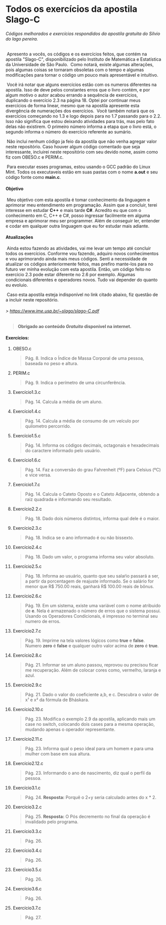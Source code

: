 # Todos os exercícios da apostila Slago-C

###### Códigos melhorados e exercícios respondidos da apostila gratuita do Silvio do lago pereira.

​		Apresento a vocês, os códigos e os exercícios feitos, que contém na apostila "Slago-C", disponibilizado pelo Instituto de Matemática e Estatística da Universidade de São Paulo. 
​		Como notará, existe algumas alterações, pois algumas coisas se tornaram obsoletas com o tempo e algumas modificações para tornar o código um pouco mais apresentável e intuítivo.

​		Você irá notar que alguns exercícios estão com os numeros diferentes na apostila. Isso de deve pelos constantes erros que o livro contém, e por algum motivo o autor acabou errando a sequência de exercícios, duplicando o exercício 2.3 na página 18. Optei por continuar meus exercícios de forma linear, mesmo que na apostila apresente esta divergência de numerações dos exercícios.
​		Você também notará que os exercícios começando no 1.3 e logo depois para no 1.7 passando para o 2.2. Isso não significa que estou deixando atividades para trás, mas pelo fato delas não existirem. O primeiro número informa a etapa que o livro está, o segundo informa o número do exercício referente ao sumário.

​		Não inclui nenhum código ja feio da apostila que não venha agregar valor neste repositório. Caso houver algum código comentado que seja interessante, incluirei neste repositório com seu devido nome, assim como fiz com OBESO.c e PERIM.c. 

​		Para executar esses programas, estou usando o GCC padrão do Linux Mint. Todos os executaveis estão em suas pastas com o nome **a.out** e seu código fonte como **main.c**. 



#### Objetivo

​		Meu objetivo com esta apostila é tomar conhecimento da linguagem e aprimorar meu entendimento em programação.  Assim que a concluir, terei interesse em estudar **C++** e mais tarde **C#**. Acredito eu que com o conhecimento em C, C++ e C#, posso ingressar facilmente em alguma empresa e aprimorar meu ser programmer. Além de conseguir ler, entender e codar em qualquer outra linguagem que eu for estudar mais adiante.



#### Atualizações

​		Ainda estou fazendo as atividades, vai me levar um tempo até concluir todos os exercícios. Conforme vou fazendo, adquiro novos conhecimentos e vou aprimorando ainda mais meus códigos. Senti a necessidade de atualizar os códigos anteriormente feitos, mas prefiro mante-los para no futuro ver minha evolução com esta apostila. Então, um código feito no exercício 2.3 pode estar diferente no 2.6 por exemplo. Algumas condicionais diferentes e operadores novos. Tudo vai depender do quanto eu evoluio.



​		Caso esta apostila esteja indisponível no link citado abaixo, fiz questão de a incluir neste repositório.

###### > https://www.ime.usp.br/~slago/slago-C.pdf

> **Obrigado ao conteúdo _Gratuito_ disponivel na internet.**

#### Exercícios:

1. OBESO.c

   > Pág. 8. Indica o Índice de Massa Corporal de uma pessoa, baseada no peso e altura.

2. PERIM.c

   > Pág. 9. Indica o perímetro de uma circunferência.

3. Exercício1.3.c

   > Pág. 14. Calcula a média de um aluno.

4. Exercício1.4.c

   > Pág. 14. Calcula a média de consumo de um veículo por quilometro percorrido.

5. Exercício1.5.c

   > Pág. 14. Informa os códigos decimais, octagonais e hexadecimais do caractere informado pelo usuário.

6. Exercício1.6.c

   > Pág. 14. Faz a conversão do grau Fahrenheit (ºF) para Celsius (ºC) e vice versa.

7. Exercício1.7.c

   > Pág. 14. Calcula o Cateto Oposto e o  Cateto Adjacente, obtendo a raiz quadrada e informando seu resultado.

12. Exercício2.2.c

    > Pág. 18. Dado dois números distintos, informa qual dele é o maior.

13. Exercício2.3.c

    > Pág. 18. Indica se o ano informado é ou não bissexto.

14. Exercício2.4.c

    > Pág. 18. Dado um valor, o programa informa seu valor absoluto. 
    
11. Exercício2.5.c

    > Pág. 18. Informa ao usuário, quanto que seu salaŕio passará a ser, a partir da porcentagem de reajuste informado. Se o salário for menor que R$ 750.00 reais, ganhará R$ 100.00 reais de bônus.

12. Exercício2.6.c

    > Pág. 19. Em um sistema, existe uma variável com o nome atribuido de **e**. Nela é armazenado o número de erros que o sistema possui. Usando os Operadores Condicionais, é impresso no terminal seu numero de erros.
    >
    
13. Exercício2.7.c

    > Pág. 19. Imprime na tela valores lógicos como **true** e **false**. Numero **zero** é **false** e qualquer outro valor acima de **zero** é **true**.

14. Exercício2.8.c

    > Pág. 21. Informar se um aluno passou, reprovou ou precisou ficar me recuperação. Além de colocar cores como, vermelho, laranja e azul.
    
15. Exercício2.9.c

    > Pág. 21. Dado o valor do coeficiente a,b, e c. Descubra o valor de x¹ e x² da fórmula de Bháskara.

16. Exercício2.10.c

    > Pág. 23. Modifica o exemplo 2.9 da apostila, aplicando mais um case no switch, colocando dois cases para a mesma operação, mudando apenas o operador representante.
    
17. Exercício2.11.c

    > Pág. 23. Informa qual o peso ideal para um homem e para uma mulher com base em sua altura.

18. Exercício2.12.c

    > Pág. 23. Informando o ano de nascimento, diz qual o perfil da pessoa. 

19. Exercício3.1.c

    > Pág. 24. **Resposta:** Porquê o 2+y seria calculado antes do x * 2.

20. Exercício3.2.c

    > Pág. 25. **Resposta:** O Pós decremento no final da operação é invalidado pelo programa.
    
21. Exercício3.3.c

    > Pág. 26.

22. Exercício3.4.c

    > Pág. 26.

23. Exercício3.5.c

    > Pág. 26.

24. Exercício3.6.c

    >  Pág. 26.

25. Exercício3.7.c

    > Pág. 27.